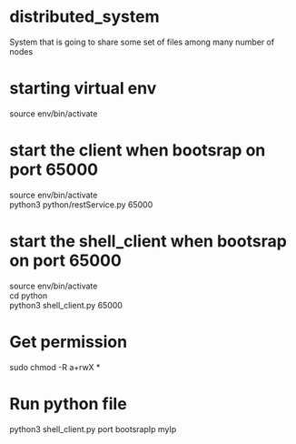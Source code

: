 # distributed_system
System that is going to share some set of files among many number of nodes

# starting virtual env
source env/bin/activate

# start the client when bootsrap on port 65000
source env/bin/activate <br/>
python3 python/restService.py 65000 <br/>


# start the shell_client when bootsrap on port 65000
source env/bin/activate <br/>
cd python <br/>
python3 shell_client.py 65000 <br/>

# Get permission
sudo chmod -R a+rwX *

# Run python file 
python3 shell_client.py port bootsrapIp myIp
